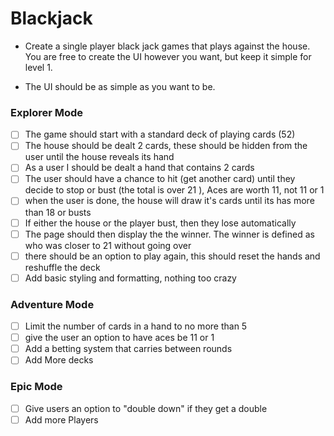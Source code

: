# Blackjack

- Create a single player black jack games that plays against the house. You are free to create the UI however you want, but keep it simple for level 1.

- The UI should be as simple as you want to be.

### Explorer Mode

- [ ] The game should start with a standard deck of playing cards (52)
- [ ] The house should be dealt 2 cards, these should be hidden from the user until the house reveals its hand
- [ ] As a user I should be dealt a hand that contains 2 cards
- [ ] The user should have a chance to hit (get another card) until they decide to stop or bust (the total is over 21 ), Aces are worth 11, not 11 or 1
- [ ] when the user is done, the house will draw it's cards until its has more than 18 or busts
- [ ] If either the house or the player bust, then they lose automatically
- [ ] The page should then display the the winner. The winner is defined as who was closer to 21 without going over
- [ ] there should be an option to play again, this should reset the hands and reshuffle the deck
- [ ] Add basic styling and formatting, nothing too crazy

### Adventure Mode

- [ ] Limit the number of cards in a hand to no more than 5
- [ ] give the user an option to have aces be 11 or 1
- [ ] Add a betting system that carries between rounds
- [ ] Add More decks

### Epic Mode

- [ ] Give users an option to "double down" if they get a double
- [ ] Add more Players
